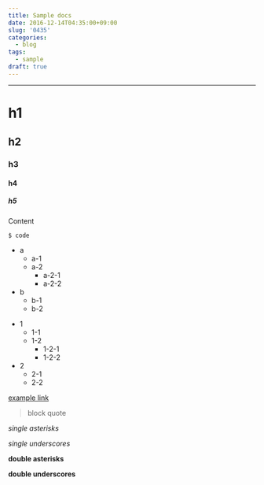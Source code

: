 ```yaml
---
title: Sample docs
date: 2016-12-14T04:35:00+09:00
slug: '0435'
categories:
  - blog
tags:
  - sample
draft: true
---
```



---

# h1

## h2

### h3

#### h4

##### h5

Content

```
$ code
```

* a
    * a-1
    * a-2
        * a-2-1
        * a-2-2
* b
    * b-1
    * b-2


+ 1
    + 1-1
    + 1-2
        + 1-2-1
        + 1-2-2
+ 2
    + 2-1
    + 2-2


[example link](links)


> block
> quote

*single asterisks*

_single underscores_

**double asterisks**

__double underscores__


